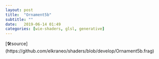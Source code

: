 ```yaml
---
layout: post
title:  "Ornament5b"
subtitle: ""
date:   2019-06-14 01:49
categories: [wie-shaders, glsl, generative]
---
```

<section>
	<canvas class="glslCanvas" data-fragment-url="https://raw.githubusercontent.com/elkraneo/shaders/develop/Ornament5b.frag">
	</canvas>
</section>
[🛠source](https://github.com/elkraneo/shaders/blob/develop/Ornament5b.frag)
